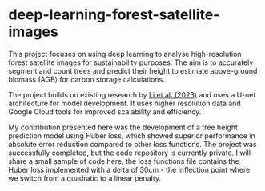 # deep-learning-forest-satellite-images

This project focuses on using deep learning to analyse high-resolution forest satellite images for sustainability purposes. The aim is to accurately segment and count trees and predict their height to estimate above-ground biomass (AGB) for carbon storage calculations.

The project builds on existing research by [Li et al. (2023)](https://academic.oup.com/pnasnexus/article/2/4/pgad076/7073732?login=false) and uses a U-net architecture for model development. It uses higher resolution data and Google Cloud tools for improved scalability and efficiency. 

My contribution presented here was the development of a tree height prediction model using Huber loss, which showed superior performance in absolute error reduction compared to other loss functions. The project was successfully completed, but the code repository is currently private. I will share a small sample of code here, the loss functions file contains the Huber loss implemented with a delta of 30cm - the inflection point where we switch from a quadratic to a linear penalty.
